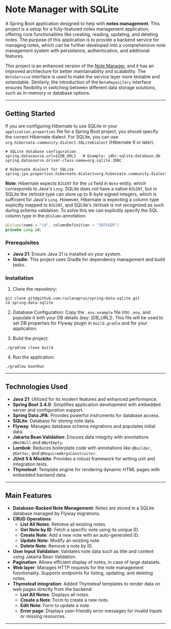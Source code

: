 # Note Manager with SQLite

A Spring Boot application designed to help with **notes management**. This project is a setup for a fully-featured notes management application, offering core functionalities like creating, reading, updating, and deleting notes.
The purpose of this application is to provide a backend service for managing notes, which can be further developed into a comprehensive note management system with persistence, authentication, and additional features.

This project is an enhanced version of the [Note Manager](https://github.com/ruslanaprus/goit-academy-dev-hw14), and it has an improved architecture for better maintainability and scalability. The `NoteService` interface is used to make the service layer more testable and extendable.
Similarly, the introduction of the `NoteRepository` interface ensures flexibility in switching between different data storage solutions, such as in-memory or database options.

---

## Getting Started

If you are configuring Hibernate to use SQLite in your `application.properties` file for a Spring Boot project, you should specify the correct Hibernate dialect. For SQLite, you can use `org.hibernate.community.dialect.SQLiteDialect` (Hibernate 6 or later).
```properties
# SQLite database configuration
spring.datasource.url=${DB_URL}   # Example: jdbc:sqlite:database.db
spring.datasource.driver-class-name=org.sqlite.JDBC

# Hibernate dialect for SQLite
spring.jpa.properties.hibernate.dialect=org.hibernate.community.dialect.SQLiteDialect
```
**Note**: Hibernate expects `BIGINT` for the `id` field in `Note` entity, which corresponds to Java's `Long`. SQLite does not have a native `BIGINT`, but in SQLite the `INTEGER` type can store up to 8-byte signed integers, which is sufficient for Java's `Long`. However, Hibernate is expecting a column type explicitly mapped to `BIGINT`, and SQLite's `INTEGER` is not recognized as such during schema validation. To solve this we can explicitly specify the SQL column type in the `@Column` annotation:
```Java
@Column(name = "id", columnDefinition = "INTEGER")
private Long id;
```

### Prerequisites

- **Java 21**: Ensure Java 21 is installed on your system.
- **Gradle**: This project uses Gradle for dependency management and build tasks.

### Installation

1. Clone the repository:
```shell
git clone git@github.com:ruslanaprus/spring-data-sqlite.git
cd spring-data-sqlite
```
2. Database Configuration: Copy the `.env.example` file into `.env`, and populate it with your DB details (key: [DB_URL]). This file will be used to set DB properties for Flyway plugin in `build.gradle` and for your application.

3. Build the project:
```shell
./gradlew clean build
```
4. Run the application:
```shell
./gradlew bootRun
```

---

## Technologies Used

- **Java 21**: Utilized for its modern features and enhanced performance.
- **Spring Boot 3.4.0**: Simplifies application development with embedded server and configuration support.
- **Spring Data JPA**: Provides powerful instruments for database access.
- **SQLite**: Database for storing note data.
- **Flyway**: Manages database schema migrations and populates initial data.
- **Jakarta Bean Validation**: Ensures data integrity with annotations `@NotNull` and `@NotEmpty`.
- **Lombok**: Reduces boilerplate code with annotations like `@Builder`, `@Getter`, and `@RequiredArgsConstructor`.
- **JUnit 5 & Mockito**: Provides a robust framework for writing unit and integration tests.
- **Thymeleaf**: Template engine for rendering dynamic HTML pages with embedded backend data.

---

## Main Features

- **Database-Backed Note Management**: Notes are stored in a SQLite database managed by Flyway migrations.
- **CRUD Operations**:
  - **List All Notes**: Retrieve all existing notes.
  - **Get Note by ID**: Fetch a specific note using its unique ID.
  - **Create Note**: Add a new note with an auto-generated ID.
  - **Update Note**: Modify an existing note.
  - **Delete Note**: Remove a note by ID.
- **User Input Validation**: Validates note data such as title and content using Jakarta Bean Validation.
- **Pagination**: Allows efficient display of notes, in case of large datasets.
- **Web layer**: Manages HTTP requests for the note management functionality. Supports endpoints for listing, updating, and deleting notes.
- **Thymeleaf integration**: Added Thymeleaf templates to render data on web pages directly from the backend:
  - **List All Notes**: Displays all notes.
  - **Create a Note**: Form to create a new note.
  - **Edit Note**: Form to update a note.
  - **Error page**: Displays user-friendly error messages for invalid inputs or missing resources.

---